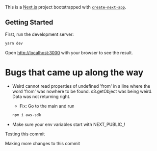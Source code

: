 This is a [Next.js](https://nextjs.org/) project bootstrapped with [`create-next-app`](https://github.com/vercel/next.js/tree/canary/packages/create-next-app).

## Getting Started

First, run the development server:

```bash
yarn dev
```

Open [http://localhost:3000](http://localhost:3000) with your browser to see the result.


# Bugs that came up along the way 
- Weird cannot read properties of undefined 'from' in a line where the word 'from' was nowhere to be found. s3.getObject was being weird. Data was not returning right.
    - Fix: Go to the main and run  

    ```bash
    npm i aws-sdk
    ```
- Make sure your env variables start with NEXT_PUBLIC_!


Testing this commit


Making more changes to this commit
